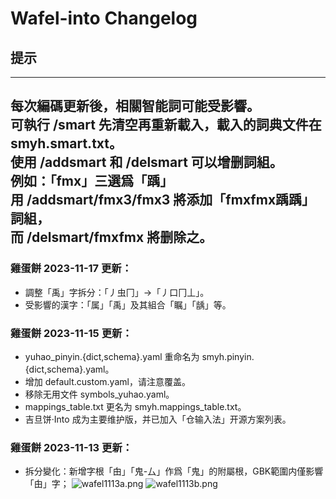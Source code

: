# Wafel-into Changelog

## 提示
------
 每次編碼更新後，相關智能詞可能受影響。<br />
 可執行 /smart 先清空再重新載入，載入的詞典文件在 smyh.smart.txt。<br />
 使用 /addsmart 和 /delsmart 可以增删詞組。<br />
 例如：「fmx」三選爲「踽」<br />
 用 /addsmart/fmx3/fmx3 將添加「fmxfmx踽踽」詞組，<br />
 而 /delsmart/fmxfmx 將删除之。<br />
-------

### 雞蛋餅 2023-11-17 更新：

- 調整「禹」字拆分：「丿虫冂」→「丿口冂丄」。
- 受影響的漢字：「属」「禹」及其組合「瞩」「龋」等。


### 雞蛋餅 2023-11-15 更新：
- yuhao_pinyin.{dict,schema}.yaml 重命名为 smyh.pinyin.{dict,schema}.yaml。
- 增加 default.custom.yaml，请注意覆盖。
- 移除无用文件 symbols_yuhao.yaml。
- mappings_table.txt 更名为 smyh.mappings_table.txt。
- 吉旦饼·Into 成为主要维护版，并已加入「仓输入法」开源方案列表。

### 雞蛋餅 2023-11-13 更新：

- 拆分變化：新增字根「甶」「鬼-厶」作爲「鬼」的附屬根，GBK範圍内僅影響「甶」字；
![wafel1113a.png](https://i.postimg.cc/TPXKrc8m/wafel1113a.png)
![wafel1113b.png](https://i.postimg.cc/6pxWS5Hx/wafel1113b.png)

